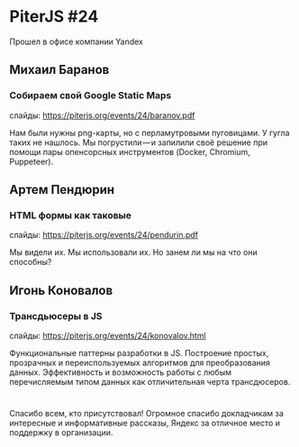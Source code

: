 # PiterJS #24
Прошел в офисе компании Yandex

## Михаил Баранов
### Собираем свой Google Static Maps 

слайды: https://piterjs.org/events/24/baranov.pdf

Нам были нужны png-карты, но с перламутровыми пуговицами. У гугла таких не нашлось. Мы погрустили — и запилили своё решение при помощи пары опенсорсных инструментов (Docker, Chromium, Puppeteer).

## Артем Пендюрин
### HTML формы как таковые

слайды: https://piterjs.org/events/24/pendurin.pdf

Мы видели их. Мы использовали их. Но занем ли мы на что они способны?

## Игонь Коновалов
### Трансдьюсеры в JS

слайды: https://piterjs.org/events/24/konovalov.html

Функциональные паттерны разработки в JS. Построение простых, прозрачных и переиспользуемых алгоритмов для преобразования данных. Эффективность и возможность работы с любым перечисляемым типом данных как отличительная черта трансдюсеров.


#

Спасибо всем, кто присутствовал!
Огромное спасибо докладчикам за интересные и информативные рассказы, Яндекс за отличное место и поддержку в организации.
